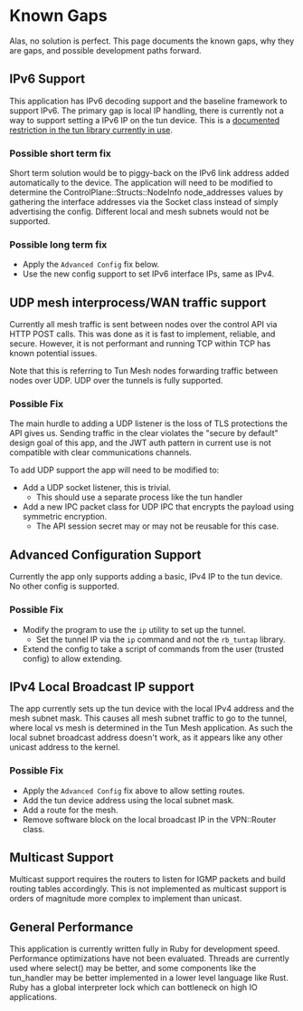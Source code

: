 Known Gaps
==========

Alas, no solution is perfect.
This page documents the known gaps, why they are gaps, and possible development paths forward.

IPv6 Support
------------

This application has IPv6 decoding support and the baseline framework to support IPv6.
The primary gap is local IP handling, there is currently not a way to support setting a IPv6 IP on the tun device.
This is a [documented restriction in the tun library currently in use](https://github.com/amoghe/rb_tuntap/blob/bb99ca77a24696d6b671cc4fd7d8b9a6d05333ea/lib/rb_tuntap.rb#L95-L97).

### Possible short term fix

Short term solution would be to piggy-back on the IPv6 link address added automatically to the device.
The application will need to be modified to determine the ControlPlane::Structs::NodeInfo node_addresses values by gathering the interface addresses via the Socket class instead of simply advertising the config.
Different local and mesh subnets would not be supported.

### Possible long term fix

- Apply the `Advanced Config` fix below.
- Use the new config support to set IPv6 interface IPs, same as IPv4.

UDP mesh interprocess/WAN traffic support
-------------------------------------

Currently all mesh traffic is sent between nodes over the control API via HTTP POST calls.
This was done as it is fast to implement, reliable, and secure.
However, it is not performant and running TCP within TCP has known potential issues.

Note that this is referring to Tun Mesh nodes forwarding traffic between nodes over UDP.
UDP over the tunnels is fully supported.

### Possible Fix

The main hurdle to adding a UDP listener is the loss of TLS protections the API gives us.
Sending traffic in the clear violates the "secure by default" design goal of this app, and the JWT auth pattern in current use is not compatible with clear communications channels.

To add UDP support the app will need to be modified to:

- Add a UDP socket listener, this is trivial.
  - This should use a separate process like the tun handler
- Add a new IPC packet class for UDP IPC that encrypts the payload using symmetric encryption.
  - The API session secret may or may not be reusable for this case.

Advanced Configuration Support
------------------------------

Currently the app only supports adding a basic, IPv4 IP to the tun device.
No other config is supported.

### Possible Fix

- Modify the program to use the `ip` utility to set up the tunnel.
  - Set the tunnel IP via the `ip` command and not the `rb_tuntap` library.
- Extend the config to take a script of commands from the user (trusted config) to allow extending.

IPv4 Local Broadcast IP support
-------------------------------

The app currently sets up the tun device with the local IPv4 address and the mesh subnet mask.
This causes all mesh subnet traffic to go to the tunnel, where local vs mesh is determined in the Tun Mesh application.
As such the local subnet broadcast address doesn't work, as it appears like any other unicast address to the kernel.

### Possible Fix

- Apply the `Advanced Config` fix above to allow setting routes.
- Add the tun device address using the local subnet mask.
- Add a route for the mesh.
- Remove software block on the local broadcast IP in the VPN::Router class.

Multicast Support
-----------------

Multicast support requires the routers to listen for IGMP packets and build routing tables accordingly.
This is not implemented as multicast support is orders of magnitude more complex to implement than unicast.

General Performance
-------------------

This application is currently written fully in Ruby for development speed.
Performance optimizations have not been evaluated.
Threads are currently used where select() may be better, and some components like the tun_handler may be better implemented in a lower level language like Rust.
Ruby has a global interpreter lock which can bottleneck on high IO applications.
